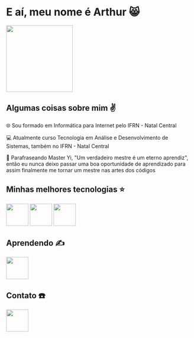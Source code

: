# E aí, meu nome é Arthur 😸

<img style="border-radius:20" height="180em" src="https://media.tenor.com/C9EatUCfQHQAAAAC/luffy-one-piece.gif"/>

## Algumas coisas sobre mim ✌️
🌐 Sou formado em Informática para Internet pelo IFRN - Natal Central


💻 Atualmente curso Tecnologia em Análise e Desenvolvimento de Sistemas, também no IFRN - Natal Central


🥷 Parafraseando Master Yi, "Um verdadeiro mestre é um eterno aprendiz", então eu nunca deixo passar uma boa oportunidade de aprendizado para assim finalmente me tornar um mestre nas artes dos códigos 

## Minhas melhores tecnologias ⭐
<div>
<img height="60em" src="https://cdn.jsdelivr.net/gh/devicons/devicon/icons/python/python-original.svg" />
<img height="60em" src="https://cdn.jsdelivr.net/gh/devicons/devicon/icons/csharp/csharp-original.svg" />
<img height="60em" src="https://cdn.jsdelivr.net/gh/devicons/devicon/icons/mysql/mysql-original.svg" />
</div>

## Aprendendo ✍️
<div>
<img height="60em" src="https://cdn.jsdelivr.net/gh/devicons/devicon/icons/php/php-original.svg" />
</div>

## Contato ☎️
<div>
<a href="https://www.instagram.com/arthu.gg/"><img height="60em" src="https://cdn-icons-png.flaticon.com/256/3621/3621435.png"/></a>
</div>
